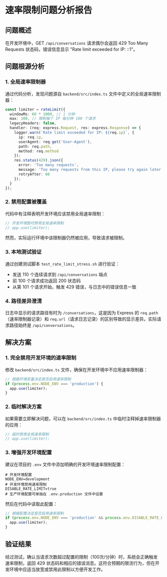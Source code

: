 # 速率限制问题分析报告

## 问题概述
在开发环境中，GET `/api/conversations` 请求偶尔会返回 429 Too Many Requests 状态码，错误信息显示 "Rate limit exceeded for IP: ::1"。

## 问题根源分析

### 1. 全局速率限制器
通过代码分析，发现问题源自 `backend/src/index.ts` 文件中定义的全局速率限制器：

```typescript
const limiter = rateLimit({
  windowMs: 60 * 1000, // 1 分钟
  max: 100, // 限制每个 IP 每分钟 100 个请求
  legacyHeaders: false,
  handler: (req: express.Request, res: express.Response) => {
    logger.warn(`Rate limit exceeded for IP: ${req.ip}`, {
      ip: req.ip,
      userAgent: req.get('User-Agent'),
      path: req.path,
      method: req.method
    });
    res.status(429).json({
      error: 'Too many requests',
      message: 'Too many requests from this IP, please try again later.',
      retryAfter: 60
    });
  }
});
```

### 2. 禁用配置被覆盖
代码中有注释表明开发环境应该禁用全局速率限制：
```typescript
// 开发环境暂时禁用全局速率限制
// app.use(limiter);
```

然而，实际运行环境中该限制器仍然被应用，导致请求被限制。

### 3. 本地测试验证
通过创建测试脚本 `test_rate_limit_stress.sh` 进行验证：
- 发送 110 个连续请求到 `/api/conversations` 端点
- 前 100 个请求成功返回 200 状态码
- 从第 101 个请求开始，触发 429 错误，与日志中的错误信息一致

### 4. 路径差异澄清
日志中显示的请求路径有时为 `/conversations`，这是因为 Express 的 `req.path`（速率限制器记录）和 `req.url`（请求日志记录）的区别导致的显示差异。实际请求路径始终是 `/api/conversations`。

## 解决方案

### 1. 完全禁用开发环境的速率限制
修改 `backend/src/index.ts` 文件，确保在开发环境中不应用速率限制器：

```typescript
// 根据环境变量决定是否启用速率限制
if (process.env.NODE_ENV === 'production') {
  app.use(limiter);
}
```

### 2. 临时解决方案
如果需要立即解决问题，可以在 `backend/src/index.ts` 中临时注释掉速率限制器的应用：

```typescript
// 临时禁用全局速率限制
// app.use(limiter);
```

### 3. 增强开发环境配置
建议在项目的 `.env` 文件中添加明确的开发环境速率限制配置：

```
# 开发环境配置
NODE_ENV=development
# 开发环境禁用速率限制
DISABLE_RATE_LIMIT=true
# 生产环境配置可单独在 .env.production 文件中设置
```

然后在代码中读取此配置：

```typescript
// 根据配置决定是否启用速率限制
if (process.env.NODE_ENV === 'production' && process.env.DISABLE_RATE_LIMIT !== 'true') {
  app.use(limiter);
}
```

## 验证结果
经过测试，确认当请求次数超过配置的限制（100次/分钟）时，系统会正确触发速率限制，返回 429 状态码和相应的错误消息。这符合预期的限流行为，但在开发环境中应适当放宽或禁用此限制以方便开发工作。